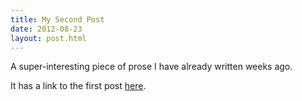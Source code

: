 ```yaml
---
title: My Second Post
date: 2012-08-23
layout: post.html
---
```


A super-interesting piece of prose I have already written weeks ago.

It has a link to the first post [here](first-post).
